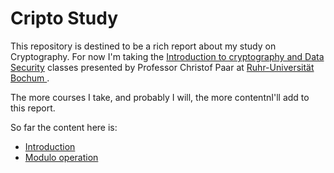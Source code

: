 # Cripto Study

This repository is destined to be a rich report about my study on Cryptography.
For now I'm taking the [Introduction to cryptography and Data Security](
https://www.youtube.com/watch?v=2aHkqB2-46k&list=PL6N5qY2nvvJE8X75VkXglSrVhLv1tVcfy)
classes presented by Professor Christof Paar at [Ruhr-Universität Bochum
](https://www.ruhr-uni-bochum.de/index_en.htm).

The more courses I take, and probably I will, the more contentnI'll add to this
report.

So far the content here is:

* [Introduction](./introduction.md)
* [Modulo operation](https://github.com/deniscostadsc/crypto-study/blob/master/Modulo%20operation.ipynb)
